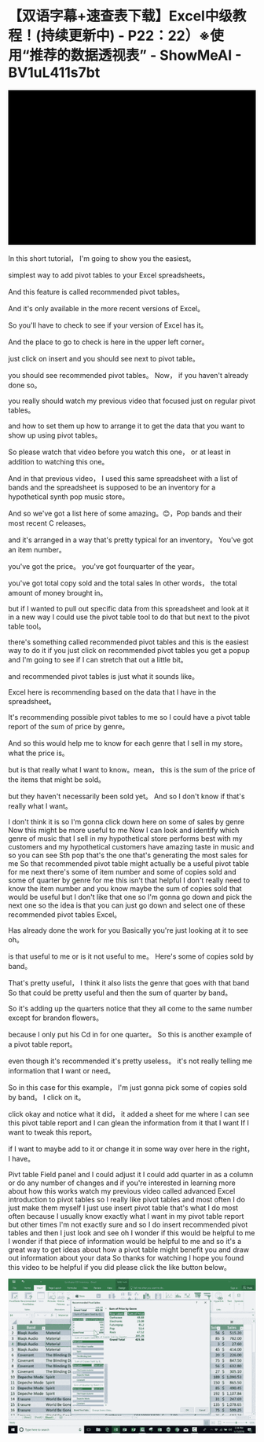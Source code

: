 # 【双语字幕+速查表下载】Excel中级教程！(持续更新中) - P22：22）※使用“推荐的数据透视表” - ShowMeAI - BV1uL411s7bt

![](img/18cad6350589a03a039e2409f1f6d2d0_0.png)

In this short tutorial， I'm going to show you the easiest。

 simplest way to add pivot tables to your Excel spreadsheets。

 And this feature is called recommended pivot tables。

 And it's only available in the more recent versions of Excel。

 So you'll have to check to see if your version of Excel has it。

 And the place to go to check is here in the upper left corner。

 just click on insert and you should see next to pivot table。

 you should see recommended pivot tables。 Now， if you haven't already done so。

 you really should watch my previous video that focused just on regular pivot tables。

 and how to set them up how to arrange it to get the data that you want to show up using pivot tables。

 So please watch that video before you watch this one， or at least in addition to watching this one。

 And in that previous video， I used this same spreadsheet with a list of bands and the spreadsheet is supposed to be an inventory for a hypothetical synth pop music store。

 And so we've got a list here of some amazing。😊，Pop bands and their most recent C releases。

 and it's arranged in a way that's pretty typical for an inventory。 You've got an item number。

 you've got the price。 you've got fourquarter of the year。

 you've got total copy sold and the total sales In other words， the total amount of money brought in。

 but if I wanted to pull out specific data from this spreadsheet and look at it in a new way I could use the pivot table tool to do that but next to the pivot table tool。

 there's something called recommended pivot tables and this is the easiest way to do it if you just click on recommended pivot tables you get a popup and I'm going to see if I can stretch that out a little bit。

 and recommended pivot tables is just what it sounds like。

 Excel here is recommending based on the data that I have in the spreadsheet。

 It's recommending possible pivot tables to me so I could have a pivot table report of the sum of price by genre。

 And so this would help me to know for each genre that I sell in my store。 what the price is。

 but is that really what I want to know。mean， this is the sum of the price of the items that might be sold。

 but they haven't necessarily been sold yet。 And so I don't know if that's really what I want。

 I don't think it is so I'm gonna click down here on some of sales by genre Now this might be more useful to me Now I can look and identify which genre of music that I sell in my hypothetical store performs best with my customers and my hypothetical customers have amazing taste in music and so you can see Sth pop that's the one that's generating the most sales for me So that recommended pivot table might actually be a useful pivot table for me next there's some of item number and some of copies sold and some of quarter by genre for me this isn't that helpful I don't really need to know the item number and you know maybe the sum of copies sold that would be useful but I don't like that one so I'm gonna go down and pick the next one so the idea is that you can just go down and select one of these recommended pivot tables Excel。

Has already done the work for you Basically you're just looking at it to see oh。

 is that useful to me or is it not useful to me。 Here's some of copies sold by band。

 That's pretty useful， I think it also lists the genre that goes with that band So that could be pretty useful and then the sum of quarter by band。

 So it's adding up the quarters notice that they all come to the same number except for brandon flowers。

 because I only put his Cd in for one quarter。 So this is another example of a pivot table report。

 even though it's recommended it's pretty useless。 it's not really telling me information that I want or need。

 So in this case for this example， I'm just gonna pick some of copies sold by band。 I click on it。

 click okay and notice what it did， it added a sheet for me where I can see this pivot table report and I can glean the information from it that I want If I want to tweak this report。

 if I want to maybe add to it or change it in some way over here in the right， I have。

Pivt table Field panel and I could adjust it I could add quarter in as a column or do any number of changes and if you're interested in learning more about how this works watch my previous video called advanced Excel introduction to pivot tables so I really like pivot tables and most often I do just make them myself I just use insert pivot table that's what I do most often because I usually know exactly what I want in my pivot table report but other times I'm not exactly sure and so I do insert recommended pivot tables and then I just look and see oh I wonder if this would be helpful to me I wonder if that piece of information would be helpful to me and so it's a great way to get ideas about how a pivot table might benefit you and draw out information about your data So thanks for watching I hope you found this video to be helpful if you did please click the like button below。



![](img/18cad6350589a03a039e2409f1f6d2d0_2.png)